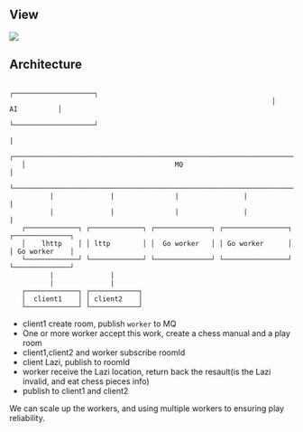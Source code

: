 ## View
![](https://github.com/fanux/webGo/blob/master/front/demo.png?raw=true)

## Architecture
```
                                                                 ┌────────────────────┐
                                                                 │        AI          │
                                                                 └────────────────────┘
                                                                            |          
   ┌──────────────────────────────────────────────────────────────────────────────────┐
   │                                     MQ                                           │
   └──────────────────────────────────────────────────────────────────────────────────┘
          |              |               |                |                 |          
          |              |               |                |                 |          
   ┌─────────────┐ ┌─────────────┐ ┌──────────────┐ ┌────────────────┐ ┌──────────────┐                
   │    lhttp    │ │ lttp        │ │  Go worker   │ │ Go worker      │ │ Go worker    │                
   └─────────────┘ └─────────────┘ └──────────────┘ └────────────────┘ └──────────────┘                
          |              |                                                             
          |              |                                                             
   ┌─────────────┐ ┌────────────┐                                                    
   │  client1    │ │ client2    │                                                    
   └─────────────┘ └────────────┘                                                    
```
* client1 create room, publish `worker` to MQ
* One or more worker accept this work, create a chess manual and a play room
* client1,client2 and worker subscribe roomId
* client Lazi, publish to roomId
* worker receive the Lazi location, return back the resault(is the Lazi invalid, and eat chess pieces info)
* publish to client1 and client2

We can scale up the workers, and using multiple workers to ensuring play reliability.

